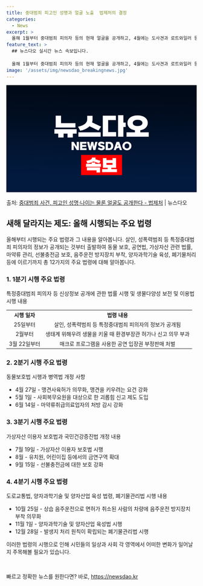 ```yaml
---
title: 중대범죄 피고인 성명과 얼굴 노출  법제처의 결정
categories:
  - News
excerpt: >
  올해 1월부터 중대범죄 피의자 등의 현재 얼굴을 공개하고, 4월에는 도사견과 로트와일러 등 맹견을 키우기 위…
feature_text: >
  ## 뉴스다오 실시간 뉴스 속보입니다.

  올해 1월부터 중대범죄 피의자 등의 현재 얼굴을 공개하고, 4월에는 도사견과 로트와일러 등 맹견을 키우기 위…
image: '/assets/img/newsdao_breakingnews.jpg'
---
```


![뉴스다오 속보](/assets/img/newsdao_breakingnews.jpg)

<p>출처: <a href="https://newsdao.kr/2917" rel="dofollow">중대범죄 사건, 피고인 성명·나이는 물론 얼굴도 공개한다 - 법제처</a> | 뉴스다오</p>

<h2 data-ke-size="size26">새해 달라지는 제도: 올해 시행되는 주요 법령</h2>
<p data-ke-size="size16">올해부터 시행되는 주요 법령과 그 내용을 알아봅니다. 살인, 성폭력범죄 등 특정중대범죄 피의자의 정보가 공개되는 것부터 출발하여 동물 보호, 공연법, 가상자산 관련 법률, 마약류 관리, 선불충전금 보호, 음주운전 방지장치 부착, 양자과학기술 육성, 폐기물처리 등에 이르기까지 총 12가지의 주요 법령에 대해 알아봅니다.</p>

<h3 data-ke-size="size24">1. 1분기 시행 주요 법령</h3>
<p data-ke-size="size16">특정중대범죄 피의자 등 신상정보 공개에 관한 법률 시행 및 생물다양성 보전 및 이용법 시행 내용</p>
<table>
	<tr>
		<td style="text-align: center; height: 17px;"><b>시행 일자</b></td>
		<td style="text-align: center; height: 17px;"><b>법령 내용</b></td>
	</tr>
	<tr>
		<td style="text-align: center; height: 17px;">25일부터</td>
		<td style="text-align: center; height: 17px;">살인, 성폭력범죄 등 특정중대범죄 피의자의 정보가 공개됨</td>
	</tr>
	<tr>
		<td style="text-align: center; height: 17px;">2월부터</td>
		<td style="text-align: center; height: 17px;">생태계 위해우려 생물을 키울 때 환경부장관 허가나 신고 의무 부과</td>
	</tr>
	<tr>
		<td style="text-align: center; height: 17px;">3월 22일부터</td>
		<td style="text-align: center; height: 17px;">매크로 프로그램을 사용한 공연 입장권 부정판매 처벌</td>
	</tr>
</table>

<h3 data-ke-size="size24">2. 2분기 시행 주요 법령</h3>
<p data-ke-size="size16">동물보호법 시행과 병역법 개정 사항</p>
<ul>
	<li>4월 27일 - 맹견사육허가 의무화, 맹견을 키우려는 요건 강화</li>
	<li>5월 1일 - 사회복무요원을 대상으로 한 괴롭힘 신고 제도 도입</li>
	<li>6월 14일 - 마약류취급의료업자의 처방 감시 강화</li>
</ul>

<h3 data-ke-size="size24">3. 3분기 시행 주요 법령</h3>
<p data-ke-size="size16">가상자산 이용자 보호법과 국민건강증진법 개정 내용</p>
<ul>
	<li>7월 19일 - 가상자산 이용자 보호법 시행</li>
	<li>8월 - 유치원, 어린이집 등에서의 금연구역 확대</li>
	<li>9월 15일 - 선불충전금에 대한 보호 강화</li>
</ul>

<h3 data-ke-size="size24">4. 4분기 시행 주요 법령</h3>
<p data-ke-size="size16">도로교통법, 양자과학기술 및 양자산업 육성 법령, 폐기물관리법 시행 내용</p>
<ul>
	<li>10월 25일 - 상습 음주운전으로 면허가 취소된 사람의 차량에 음주운전 방지장치 부착 의무화</li>
	<li>11월 1일 - 양자과학기술 및 양자산업 육성법 시행</li>
	<li>12월 28일 - 발생지 처리 원칙이 확립되는 폐기물관리법 시행</li>
</ul>

<p data-ke-size="size16">이러한 법령의 시행으로 인해 시민들의 일상과 사회 각 영역에서 어떠한 변화가 일어날 지 주목해볼 필요가 있습니다.</p>

<p data-ke-size="size16">&nbsp;</p> 

빠르고 정확한 뉴스를 원한다면? 바로, <a href="https://newsdao.kr" rel="dofollow">https://newsdao.kr</a>


    
